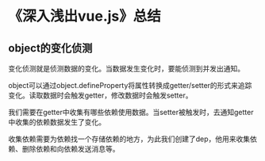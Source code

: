 # 《深入浅出vue.js》总结
## object的变化侦测
变化侦测就是侦测数据的变化。当数据发生变化时，要能侦测到并发出通知。

object可以通过object.defineProperty将属性转换成getter/setter的形式来追踪变化。读取数据时会触发getter，修改数据时会触发setter。

我们需要在getter中收集有哪些依赖使用数据。当setter被触发时，去通知getter中收集的依赖数据发生了变化。

收集依赖需要为依赖找一个存储依赖的地方，为此我们创建了dep，他用来收集依赖、删除依赖和向依赖发送消息等。